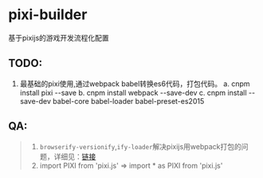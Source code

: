 # pixi-builder
基于pixijs的游戏开发流程化配置


## TODO:
1. 最基础的pixi使用,通过webpack babel转换es6代码，打包代码。
 a. cnpm install pixi --save
 b. cnpm install webpack --save-dev
 c. cnpm install --save-dev babel-core babel-loader babel-preset-es2015




## QA:
>1. `browserify-versionify`,`ify-loader`解决pixijs用webpack打包的问题，详细见：[链接](https://gist.github.com/oal/898df82fa64e54dd16d0)
>2. import PIXI from 'pixi.js' => import * as PIXI from 'pixi.js'
